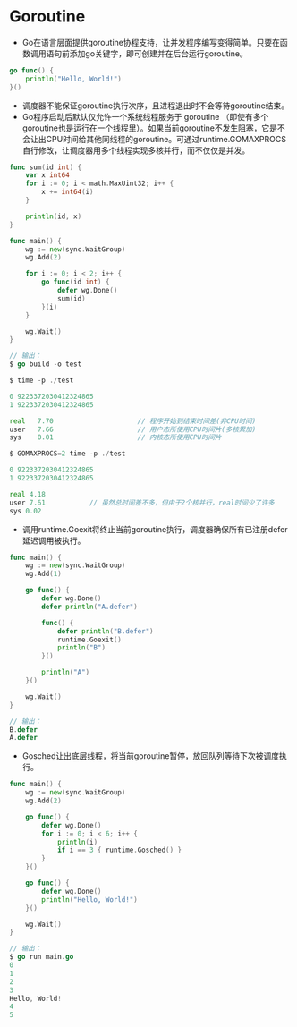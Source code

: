 
Goroutine
=========

- Go在语言层面提供goroutine协程支持，让并发程序编写变得简单。只要在函数调用语句前添加go关键字，即可创建并在后台运行goroutine。

```go
go func() {
    println("Hello, World!")
}()
```

- 调度器不能保证goroutine执行次序，且进程退出时不会等待goroutine结束。
- Go程序启动后默认仅允许一个系统线程服务于 goroutine （即使有多个goroutine也是运行在一个线程里）。如果当前goroutine不发生阻塞，它是不会让出CPU时间给其他同线程的goroutine。可通过runtime.GOMAXPROCS自行修改，让调度器用多个线程实现多核并行，而不仅仅是并发。

```go
func sum(id int) {
    var x int64
    for i := 0; i < math.MaxUint32; i++ {
        x += int64(i)
    }

    println(id, x)
}

func main() {
    wg := new(sync.WaitGroup)
    wg.Add(2)

    for i := 0; i < 2; i++ {
        go func(id int) {
            defer wg.Done()
            sum(id)
        }(i)
    }

    wg.Wait()
}

// 输出：
$ go build -o test

$ time -p ./test

0 9223372030412324865
1 9223372030412324865

real   7.70                     // 程序开始到结束时间差(非CPU时间)
user   7.66                     // 用户态所使用CPU时间片(多核累加)
sys    0.01                     // 内核态所使用CPU时间片

$ GOMAXPROCS=2 time -p ./test

0 9223372030412324865
1 9223372030412324865

real 4.18
user 7.61           // 虽然总时间差不多，但由于2个核并行，real时间少了许多
sys 0.02
```

- 调用runtime.Goexit将终止当前goroutine执行，调度器确保所有已注册defer延迟调用被执行。

```go
func main() {
    wg := new(sync.WaitGroup)
    wg.Add(1)

    go func() {
        defer wg.Done()
        defer println("A.defer")

        func() {
            defer println("B.defer")
            runtime.Goexit()
            println("B")
        }()

        println("A")
    }()

    wg.Wait()
}

// 输出：
B.defer
A.defer
```

- Gosched让出底层线程，将当前goroutine暂停，放回队列等待下次被调度执行。

```go
func main() {
    wg := new(sync.WaitGroup)
    wg.Add(2)

    go func() {
        defer wg.Done()
        for i := 0; i < 6; i++ {
            println(i)
            if i == 3 { runtime.Gosched() }
        }
    }()

    go func() {
        defer wg.Done()
        println("Hello, World!")
    }()

    wg.Wait()
}

// 输出：
$ go run main.go
0
1
2
3
Hello, World!
4
5
```
